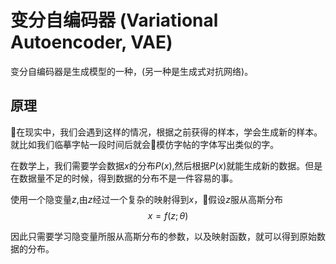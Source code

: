 # 变分自编码器 (Variational Autoencoder, VAE)

变分自编码器是生成模型的一种，(另一种是生成式对抗网络)。

## 原理

在现实中，我们会遇到这样的情况，根据之前获得的样本，学会生成新的样本。就比如我们临摹字帖一段时间后就会模仿字帖的字体写出类似的字。

在数学上，我们需要学会数据$x$的分布$P(x)$,然后根据$P(x)$就能生成新的数据。但是在数据量不足的时候，得到数据的分布不是一件容易的事。

使用一个隐变量$z$,由$z$经过一个复杂的映射得到$x$，假设$z$服从高斯分布
$$
x = f(z; \theta)
$$

因此只需要学习隐变量所服从高斯分布的参数，以及映射函数，就可以得到原始数据的分布。



